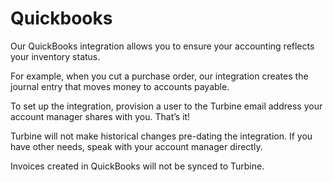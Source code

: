 # Quickbooks
Our QuickBooks integration allows you to ensure your accounting reflects your inventory status.

For example, when you cut a purchase order, our integration creates the journal entry that moves money to accounts payable.  

To set up the integration, provision a user to the Turbine email address your account manager shares with you. That’s it!

Turbine will not make historical changes pre-dating the integration. If you have other needs, speak with your account manager directly.

Invoices created in QuickBooks will not be synced to Turbine.
